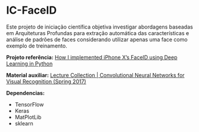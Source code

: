 # IC-FaceID
Este projeto de iniciação científica objetiva investigar abordagens baseadas em Arquiteturas Profundas para extração automática das características e análise de padrões de faces considerando utilizar apenas uma face como exemplo de treinamento.

**Projeto referência:** [How I implemented iPhone X’s FaceID using Deep Learning in Python](https://towardsdatascience.com/how-i-implemented-iphone-xs-faceid-using-deep-learning-in-python-d5dbaa128e1d)

**Material auxiliar:** [Lecture Collection | Convolutional Neural Networks for Visual Recognition (Spring 2017)](https://www.youtube.com/playlist?list=PL3FW7Lu3i5JvHM8ljYj-zLfQRF3EO8sYv)

**Dependencias:**
- TensorFlow
- Keras
- MatPlotLib
- sklearn
